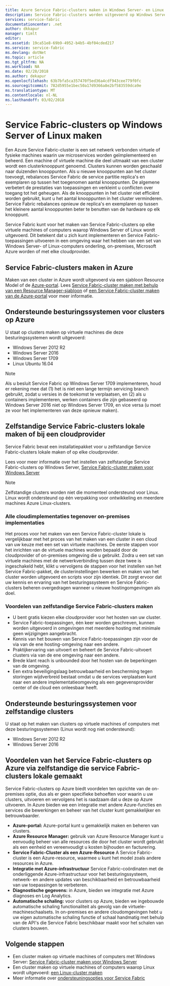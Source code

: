 ```yaml
---
title: Azure Service Fabric-clusters maken in Windows Server- en Linux | Microsoft Docs
description: Service Fabric-clusters worden uitgevoerd op Windows Server- en Linux-, wat betekent dat u zult implementeren- en overal host Service Fabric-toepassingen kunt u Windows Server of Linux uitvoeren.
services: service-fabric
documentationcenter: .net
author: dkkapur
manager: timlt
editor: 
ms.assetid: 19ca51e8-69b9-4952-b4b5-4bf04cded217
ms.service: service-fabric
ms.devlang: dotNet
ms.topic: article
ms.tgt_pltfrm: NA
ms.workload: NA
ms.date: 02/28/2018
ms.author: dekapur
ms.openlocfilehash: 63b7bfa5ca357470f5ed36a4cdf943cee779f0fc
ms.sourcegitcommit: 782d5955e1bec50a17d9366a8e2bf583559dca9e
ms.translationtype: MT
ms.contentlocale: nl-NL
ms.lasthandoff: 03/02/2018
---
```

# <a name="create-service-fabric-clusters-on-windows-server-or-linux"></a>Service Fabric-clusters op Windows Server of Linux maken
Een Azure Service Fabric-cluster is een set netwerk verbonden virtuele of fysieke machines waarin uw microservices worden geïmplementeerd en beheerd. Een machine of virtuele machine die deel uitmaakt van een cluster wordt een clusterknooppunt genoemd. Clusters kunnen worden geschaald naar duizenden knooppunten. Als u nieuwe knooppunten aan het cluster toevoegt, rebalances Service Fabric de service partitie replica's en exemplaren op tussen het toegenomen aantal knooppunten. De algemene verbetert de prestaties van toepassingen en verkleint u conflicten over toegang tot het geheugen. Als de knooppunten in het cluster niet efficiënt worden gebruikt, kunt u het aantal knooppunten in het cluster verminderen. Service Fabric rebalances opnieuw de replica's en exemplaren op tussen het kleinere aantal knooppunten beter te benutten van de hardware op elk knooppunt.

Service Fabric kunt voor het maken van Service Fabric-clusters op elke virtuele machines of computers waarop Windows Server of Linux wordt uitgevoerd. Dit betekent dat u zich kunt implementeren en Service Fabric-toepassingen uitvoeren in een omgeving waar het hebben van een set van Windows Server- of Linux-computers onderling, on-premises, Microsoft Azure worden of met elke cloudprovider.

## <a name="create-service-fabric-clusters-on-azure"></a>Service Fabric-clusters maken in Azure
Maken van een cluster in Azure wordt uitgevoerd via een sjabloon Resource Model of de [Azure-portal](https://portal.azure.com). Lees [Service Fabric-cluster maken met behulp van een Resource Manager-sjabloon](service-fabric-cluster-creation-via-arm.md) of [een Service Fabric-cluster maken van de Azure-portal](service-fabric-cluster-creation-via-portal.md) voor meer informatie.

## <a name="supported-operating-systems-for-clusters-on-azure"></a>Ondersteunde besturingssystemen voor clusters op Azure
U staat op clusters maken op virtuele machines die deze besturingssystemen wordt uitgevoerd:

* Windows Server 2012 R2
* Windows Server 2016 
* Windows Server 1709
* Linux Ubuntu 16.04

> [!NOTE]
> Als u besluit Service Fabric op Windows Server 1709 implementeren, houd er rekening mee dat (1) het is niet een lange termijn servicing branch gebruikt, zodat u versies in de toekomst te verplaatsen, en (2) als u containers implementeren, werken containers die zijn gebaseerd op Windows Server 2016 niet op Windows Server  1709, en vice versa (u moet ze voor het implementeren van deze opnieuw maken).
>

## <a name="create-service-fabric-standalone-clusters-on-premises-or-with-any-cloud-provider"></a>Zelfstandige Service Fabric-clusters lokale maken of bij een cloudprovider
Service Fabric bevat een installatiepakket voor u zelfstandige Service Fabric-clusters lokale maken of op elke cloudprovider.

Lees voor meer informatie over het instellen van zelfstandige Service Fabric-clusters op Windows Server, [Service Fabric-cluster maken voor Windows Server](service-fabric-cluster-creation-for-windows-server.md)

  > [!NOTE]
  > Zelfstandige clusters worden niet die momenteel ondersteund voor Linux. Linux wordt ondersteund op één verpakking voor ontwikkeling en meerdere machines Azure Linux-clusters.
  >

### <a name="any-cloud-deployments-vs-on-premises-deployments"></a>Alle cloudimplementaties tegenover on-premises implementaties
Het proces voor het maken van een Service Fabric-cluster lokale is vergelijkbaar met het proces van het maken van een cluster in een cloud van uw keuze met een set van virtuele machines. De eerste stappen voor het inrichten van de virtuele machines worden bepaald door de cloudprovider of on-premises omgeving die u gebruikt. Zodra u een set van virtuele machines met de netwerkverbinding tussen deze twee is ingeschakeld hebt, klikt u vervolgens de stappen voor het instellen van het Service Fabric-pakket, de clusterinstellingen bewerken en maken van het cluster worden uitgevoerd en scripts voor zijn identiek. Dit zorgt ervoor dat uw kennis en ervaring van het besturingssysteem en Service Fabric-clusters beheren overgedragen wanneer u nieuwe hostingomgevingen als doel.

### <a name="benefits-of-creating-standalone-service-fabric-clusters"></a>Voordelen van zelfstandige Service Fabric-clusters maken
* U bent gratis kiezen elke cloudprovider voor het hosten van uw cluster.
* Service Fabric-toepassingen, één keer worden geschreven, kunnen worden uitgevoerd in omgevingen met meerdere hosting met minimale geen wijzigingen aangebracht.
* Kennis van het bouwen van Service Fabric-toepassingen zijn voor de via van de ene hosting-omgeving naar een andere.
* Praktijkervaring van uitvoert en beheert de Service Fabric-uitvoert clusters via van de ene omgeving naar een andere.
* Brede klant reach is unbounded door het hosten van de beperkingen van de omgeving.
* Een extra beveiligingslaag betrouwbaarheid en bescherming tegen storingen wijdverbreid bestaat omdat u de services verplaatsen kunt naar een andere implementatieomgeving als een gegevensprovider center of de cloud een onleesbaar heeft.

## <a name="supported-operating-systems-for-standalone-clusters"></a>Ondersteunde besturingssystemen voor zelfstandige clusters
U staat op het maken van clusters op virtuele machines of computers met deze besturingssystemen (Linux wordt nog niet ondersteund):

* Windows Server 2012 R2
* Windows Server 2016 

## <a name="advantages-of-service-fabric-clusters-on-azure-over-standalone-service-fabric-clusters-created-on-premises"></a>Voordelen van het Service Fabric-clusters op Azure via zelfstandige die service Fabric-clusters lokale gemaakt
Service Fabric-clusters op Azure biedt voordelen ten opzichte van de on-premises optie, dus als er geen specifieke behoeften voor waarin u uw clusters, uitvoeren en vervolgens het is raadzaam dat u deze op Azure uitvoeren. In Azure bieden we een integratie met andere Azure-functies en services die bewerkingen en beheer van het cluster kunt gemakkelijker en betrouwbaarder.

* **Azure-portal:** Azure-portal kunt u gemakkelijk maken en beheren van clusters.
* **Azure Resource Manager:** gebruik van Azure Resource Manager kunt u eenvoudig beheer van alle resources die door het cluster wordt gebruikt als een eenheid en vereenvoudigt u kosten bijhouden en facturering.
* **Service Fabric-Cluster als een Azure-Resource** A Service Fabric-cluster is een Azure-resource, waarmee u kunt het model zoals andere resources in Azure.
* **Integratie met Azure-infrastructuur** Service Fabric-coördinaten met de onderliggende Azure-infrastructuur voor het besturingssysteem, netwerk- en andere updates van beschikbaarheid en betrouwbaarheid van uw toepassingen te verbeteren.  
* **Diagnostische gegevens:** in Azure, bieden we integratie met Azure diagnoses en Log Analytics.
* **Automatische schaling:** voor clusters op Azure, bieden we ingebouwde automatische schaling functionaliteit als gevolg van de virtuele-machineschaalsets. In on-premises en andere cloudomgevingen hebt u uw eigen automatische schaling functie of schaal handmatig met behulp van de API's die Service Fabric beschikbaar maakt voor het schalen van clusters bouwen.

## <a name="next-steps"></a>Volgende stappen

* Een cluster maken op virtuele machines of computers met Windows Server: [Service Fabric-cluster maken voor Windows Server](service-fabric-cluster-creation-for-windows-server.md)
* Een cluster maken op virtuele machines of computers waarop Linux wordt uitgevoerd: [een Linux-cluster maken](service-fabric-cluster-creation-via-portal.md)
* Meer informatie over [ondersteuningsopties voor Service Fabric](service-fabric-support.md)


